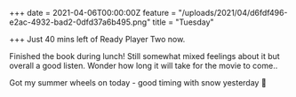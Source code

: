 +++
date = 2021-04-06T00:00:00Z
feature = "/uploads/2021/04/d6fdf496-e2ac-4932-bad2-0dfd37a6b495.png"
title = "Tuesday"

+++
Just 40 mins left of Ready Player Two now.

Finished the book during lunch! Still somewhat mixed feelings about it but overall a good listen. Wonder how long it will take for the movie to come..

Got my summer wheels on today - good timing with snow yesterday 🙈